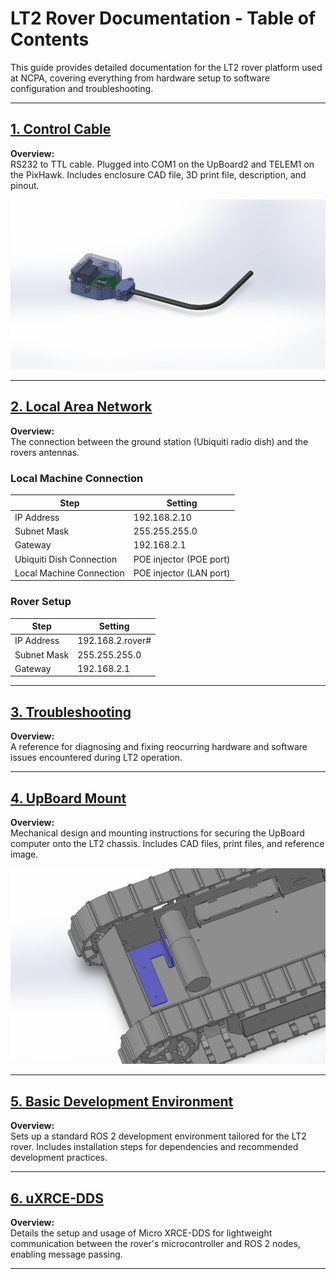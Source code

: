 # LT2 Rover Documentation - Table of Contents

This guide provides detailed documentation for the LT2 rover platform used at NCPA, covering everything from hardware setup to software configuration and troubleshooting.

---

## [1. Control Cable](https://github.com/casenblurg/NCPA_Rovers_ROS2/blob/main/LT2/Control_Cable/The%20Control%20Cable.md)
**Overview:**  
RS232 to TTL cable. Plugged into COM1 on the UpBoard2 and TELEM1 on the PixHawk. Includes enclosure CAD file, 3D print file, description, and pinout.

![CadImage](https://github.com/casenblurg/NCPA_Rovers_ROS2/blob/main/LT2/Figures/RS232_Case_Picture.JPG)

---

## [2. Local Area Network](https://github.com/casenblurg/NCPA_Rovers_ROS2/blob/main/LT2/LocalAreaNetwork/setup.md)
**Overview:**  
The connection between the ground station (Ubiquiti radio dish) and the rovers antennas.

### Local Machine Connection

| Step                            | Setting               |
|---------------------------------|------------------------|
| IP Address                      | 192.168.2.10           |
| Subnet Mask                     | 255.255.255.0          |
| Gateway                         | 192.168.2.1            |
| Ubiquiti Dish Connection        | POE injector (POE port)|
| Local Machine Connection        | POE injector (LAN port)|


### Rover Setup

| Step            | Setting             |
|-----------------|---------------------|
| IP Address      | 192.168.2.rover#    |
| Subnet Mask     | 255.255.255.0       |
| Gateway         | 192.168.2.1         |

---

## [3. Troubleshooting](https://github.com/casenblurg/NCPA_Rovers_ROS2/blob/main/LT2/Troubleshooting/README.md)
**Overview:**  
A reference for diagnosing and fixing reocurring hardware and software issues encountered during LT2 operation. 

---

## [4. UpBoard Mount](https://github.com/casenblurg/NCPA_Rovers_ROS2/tree/main/LT2/UpBoardMount)
**Overview:**  
Mechanical design and mounting instructions for securing the UpBoard computer onto the LT2 chassis. Includes CAD files, print files, and reference image.

![Upboard mount Image](https://github.com/casenblurg/NCPA_Rovers_ROS2/blob/main/LT2/UpBoardMount/HoleDrillGuideReference.png)

---

## [5. Basic Development Environment](https://github.com/casenblurg/NCPA_Rovers_ROS2/blob/main/LT2/Basic%20Development%20Environment.md)
**Overview:**  
Sets up a standard ROS 2 development environment tailored for the LT2 rover. Includes installation steps for dependencies and recommended development practices.

---

## [6. uXRCE-DDS](https://github.com/casenblurg/NCPA_Rovers_ROS2/blob/main/LT2/uXRCE-DDS.md)
**Overview:**  
Details the setup and usage of Micro XRCE-DDS for lightweight communication between the rover's microcontroller and ROS 2 nodes, enabling message passing.

---

